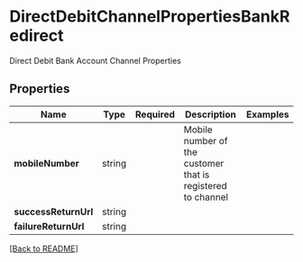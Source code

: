 # DirectDebitChannelPropertiesBankRedirect

Direct Debit Bank Account Channel Properties

## Properties

| Name | Type | Required | Description | Examples |
|------------|:-------------:|:-------------:|-------------|:-------------:|
| **mobileNumber** | string |  | Mobile number of the customer that is registered to channel | | |
**successReturnUrl** | string |  |  | | |
**failureReturnUrl** | string |  |  | | |



[[Back to README]](../../README.md)